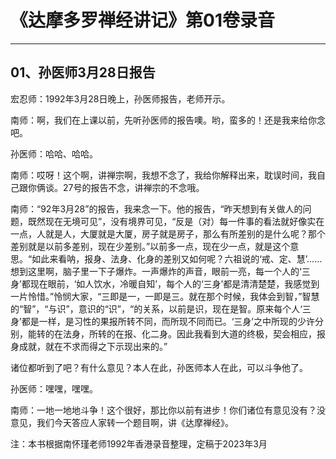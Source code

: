 # 《达摩多罗禅经讲记》第01卷录音

------

## 01、孙医师3月28日报告

宏忍师：1992年3月28日晚上，孙医师报告，老师开示。

南师：啊，我们在上课以前，先听孙医师的报告噢。哟，蛮多的！还是我来给你念吧。

孙医师：哈哈、哈哈。

南师：哎呀！这个啊，讲禅宗啊，我想不念了，我给你解释出来，耽误时间，我自己跟你俩谈。27号的报告不念，讲禅宗的不念哦。

南师：“92年3月28”的报告，我来念一下。他的报告，“昨天想到有关做人的问题，既然现在无境可见”，没有境界可见，“反是（对）每一件事的看法就好像实在一点，人就是人，大厦就是大厦，房子就是房子，那么有所差别的是什么呢？那个差别就是以前多差别，现在少差别。”以前多一点，现在少一点，就是这个意思。“如此来看呐，报身、法身、化身的差别又如何呢？六祖说的‘戒、定、慧’……想到这里啊，脑子里一下子爆炸。一声爆炸的声音，眼前一亮，每一个人的‘三身’都现在眼前，‘如人饮水，冷暖自知’，每个人的‘三身’都是清清楚楚，我感觉到一片怜惜。”怜悯大家，“三即是一，一即是三。就在那个时候，我体会到智，”智慧的“智”，“与识”，意识的“识”，“的关系，以前是识，现在是智。原来每个人‘三身’都是一样，是习性的果报所转不同，而所现不同而已。‘三身’之中所现的少许分别，能转的在法身，所转的在报、化二身。因此我看到大道的终极，契会相应，报身成就，就在不求而得之下示现出来的。”

诸位都听到了吧？有什么意见？本人在此，孙医师本人在此，可以斗争他了。

孙医师：嘿嘿，嘿嘿。

南师：一地一地地斗争！这个很好，那比你以前有进步！你们诸位有意见没有？没意见，我们今天答应人家转一个题目啊，讲《达摩禅经》。

注：本书根据南怀瑾老师1992年香港录音整理，定稿于2023年3月
